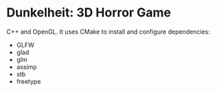# Dunkelheit: 3D Horror Game

C++ and OpenGL.
It uses CMake to install and configure dependencies:

- GLFW
- glad
- glm
- assimp
- stb
- freetype
